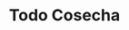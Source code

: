 ---
title: "Todo Cosecha"
url: /rufino/todo-cosecha-ruta-nacional-33-ruta-del-desierto-doctor-adolfo-alsina/
shop: Landwirtschaftlich
---